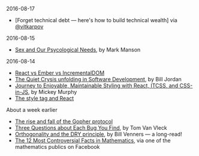 2016-08-17
* [Forget technical debt — here's how to build technical wealth] via [@vitkarpov](https://twitter.com/vitkarpov/status/765807090766143491)

2016-08-15
* [Sex and Our Psycological Needs](https://markmanson.net/sex-and-our-psychological-needs), by Mark Manson

2016-08-14 
* [React vs Ember vs IncrementalDOM](https://auth0.com/blog/face-off-virtual-dom-vs-incremental-dom-vs-glimmer/)
* [The Quiet Crysis unfolding in Software Development](https://medium.com/@billjordan1/the-quiet-crisis-unfolding-in-software-development-cffbdafbf450#.9efggr35p), by Bill Jordan
* [Journey to Enjoyable, Maintainable Styling with React, ITCSS, and CSS-in-JS](https://medium.com/maintainable-react-apps/journey-to-enjoyable-maintainable-styling-with-react-itcss-and-css-in-js-632cfa9c70d6#.nt7oqqqct), by Mickey Murphy
* [The style tag and React](https://medium.com/learnreact/the-style-tag-and-react-24d6dd3ca974#.hgt1lyo6u)

About a week earlier
* [The rise and fall of the Gopher protocol](https://www.minnpost.com/business/2016/08/rise-and-fall-gopher-protocol)
* [Three Questions about Each Bug You Find](http://multicians.org/thvv/threeq.html), by Tom Van Vleck
* [Orthogonality and the DRY principle](http://www.artima.com/intv/dry.html), by Bill Venners — a long-read!
* [The 12 Most Controversial Facts in Mathematics](http://www.businessinsider.com/the-most-controversial-math-problems-2013-3/#), via one of the mathematics publics on Facebook
